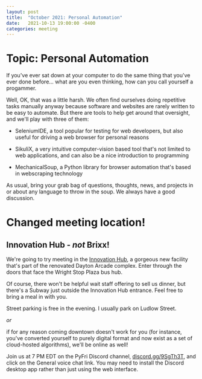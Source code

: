 ```yaml
---
layout: post
title:  "October 2021: Personal Automation" 
date:   2021-10-13 19:00:00 -0400
categories: meeting
---
```


# Topic: Personal Automation 

If you've ever sat down at your computer to do the same thing that 
you've ever done before... what are you even thinking, how can you 
call yourself a progammer.

Well, OK, that was a little harsh.  We often find ourselves doing 
repetitive tasks manually anyway because software and websites are 
rarely written to be easy to automate.  But there are tools to help 
get around that oversight, and we'll play with three of them:

- SeleniumIDE, a tool popular for testing for web developers, but also 
useful for driving a web browser for personal reasons 

- SikuliX, a very intuitive computer-vision based tool that's not 
limited to web applications, and can also 
be a nice introduction to programming

- MechanicalSoup, a Python library for browser automation that's based 
in webscraping technology

As usual, bring your grab bag of questions, thoughts, news, and 
projects in or about any language to throw in the soup.  We always have a good discussion.



# Changed meeting location!

## Innovation Hub - *not* Brixx!

We're going to try meeting in the [Innovation Hub](https://www.thehubdayton.com/), a gorgeous new 
facility that's part of the renovated Dayton Arcade complex.  Enter through 
the doors that face the Wright Stop Plaza bus hub.

Of course, there won't be helpful wait staff offering to sell us dinner, 
but there's a Subway just outside the Innovation Hub entrance.  Feel 
free to bring a meal in with you.

Street parking is free in the evening.  I usually park on Ludlow Street.

*or* 

if for any reason coming downtown doesn't work for you (for instance, 
you've converted yourself to purely digital format and now exist as 
a set of cloud-hosted algorithms), we'll be online as well!  

Join us at 7 PM EDT on the PyFri Discord channel, [discord.gg/9SgTh3T](https://discord.gg/9SgTh3T), and click on the 
General voice chat link.  You may need to install the Discord desktop app rather than just using 
the web interface.


